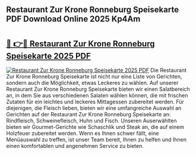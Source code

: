 ## Restaurant Zur Krone Ronneburg Speisekarte PDF Download Online 2025 Kp4Am

# <h2><a href="http://gccld4n.nevu.top/?p=Restaurant+Zur+Krone+Ronneburg+Speisekarte">🔗 👉🔴 Restaurant Zur Krone Ronneburg Speisekarte 2025 PDF</a></h2>

[![Restaurant Zur Krone Ronneburg Speisekarte 2025 PDF](https://i.imgur.com/dBaPXMq.png)](http://gccld4n.nevu.top/?p=Restaurant+Zur+Krone+Ronneburg+Speisekarte)
Die Restaurant Zur Krone Ronneburg Speisekarte ist nicht nur eine Liste von Gerichten, sondern auch die Möglichkeit, etwas Leckeres zu wählen. Auf unserer Restaurant Zur Krone Ronneburg Speisekarte bieten wir einen Salatbereich an, in dem Sie aus verschiedenen Salaten wählen können, die mit frischen Zutaten für ein leichtes und leckeres Mittagessen zubereitet werden. Für diejenigen, die Fleisch lieben, bieten wir eine umfangreiche Auswahl an Gerichten auf der Restaurant Zur Krone Ronneburg Speisekarte an: Rindfleisch, Schweinefleisch, Huhn und Fisch. Unseren Auserwählten bieten wir Gourmet-Gerichte wie Schaschlik und Steak an, die auf einem Holzfeuer zubereitet werden. Wenn es Ihnen schwer fällt, eine Menüauswahl zu treffen, ist unser Team bereit, Ihnen zu helfen und Ihnen einen komfortablen und angenehmen Service zu bieten.

